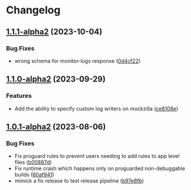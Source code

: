 # Changelog

## [1.1.1-alpha2](https://github.com/Apadmi-Engineering/Mockzilla/compare/v1.1.0-alpha2...v1.1.1-alpha2) (2023-10-04)


### Bug Fixes

* wrong schema for monitor-logs response ([0d4cf22](https://github.com/Apadmi-Engineering/Mockzilla/commit/0d4cf22c008c905e39bc7ee3789c6a08143445ad))

## [1.1.0-alpha2](https://github.com/Apadmi-Engineering/Mockzilla/compare/v1.0.1-alpha2...v1.1.0-alpha2) (2023-09-29)


### Features

* Add the ability to specify custom log writers on mockzilla ([ce8108e](https://github.com/Apadmi-Engineering/Mockzilla/commit/ce8108e79fcaf2b198cf66878be167ac47fc3fd1))

## [1.0.1-alpha2](https://github.com/Apadmi-Engineering/Mockzilla/compare/1.0.0-alpha2...v1.0.1-alpha2) (2023-08-06)


### Bug Fixes

* Fix proguard rules to prevent users needing to add rules to app level files ([b00887d](https://github.com/Apadmi-Engineering/Mockzilla/commit/b00887dd5c9f859b2ded23936742ec173348b3a8))
* Fix runtime crash which happens only on proguarded non-debuggable builds ([60af941](https://github.com/Apadmi-Engineering/Mockzilla/commit/60af94106c42338eafa4e5c2505b6131d1ce2226))
* mimick a fix release to test release pipeline ([b97e8fb](https://github.com/Apadmi-Engineering/Mockzilla/commit/b97e8fb0ecdb259c6e0a503f8f61930f7d129a4b))
